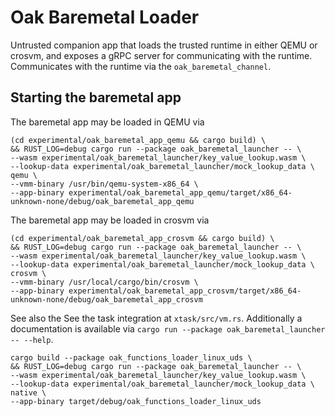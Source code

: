 # Oak Baremetal Loader

Untrusted companion app that loads the trusted runtime in either QEMU or crosvm,
and exposes a gRPC server for communicating with the runtime. Communicates with
the runtime via the `oak_baremetal_channel`.

## Starting the baremetal app

The baremetal app may be loaded in QEMU via

```shell
(cd experimental/oak_baremetal_app_qemu && cargo build) \
&& RUST_LOG=debug cargo run --package oak_baremetal_launcher -- \
--wasm experimental/oak_baremetal_launcher/key_value_lookup.wasm \
--lookup-data experimental/oak_baremetal_launcher/mock_lookup_data \
qemu \
--vmm-binary /usr/bin/qemu-system-x86_64 \
--app-binary experimental/oak_baremetal_app_qemu/target/x86_64-unknown-none/debug/oak_baremetal_app_qemu
```

The baremetal app may be loaded in crosvm via

```shell
(cd experimental/oak_baremetal_app_crosvm && cargo build) \
&& RUST_LOG=debug cargo run --package oak_baremetal_launcher -- \
--wasm experimental/oak_baremetal_launcher/key_value_lookup.wasm \
--lookup-data experimental/oak_baremetal_launcher/mock_lookup_data \
crosvm \
--vmm-binary /usr/local/cargo/bin/crosvm \
--app-binary experimental/oak_baremetal_app_crosvm/target/x86_64-unknown-none/debug/oak_baremetal_app_crosvm
```

See also the See the task integration at `xtask/src/vm.rs`. Additionally a documentation is available via `cargo run --package oak_baremetal_launcher -- --help`.


```shell
cargo build --package oak_functions_loader_linux_uds \
&& RUST_LOG=debug cargo run --package oak_baremetal_launcher -- \
--wasm experimental/oak_baremetal_launcher/key_value_lookup.wasm \
--lookup-data experimental/oak_baremetal_launcher/mock_lookup_data \
native \
--app-binary target/debug/oak_functions_loader_linux_uds
```
